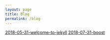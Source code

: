 ```yaml
---
layout: page
title: Blog
permalink: /blog
---
```

[2018-05-31-welcome-to-jekyll](/blog/2018/06/01/welcome-to-jekyll)
[2018-07-31-boost](/blog/2018/07/31/boost)
